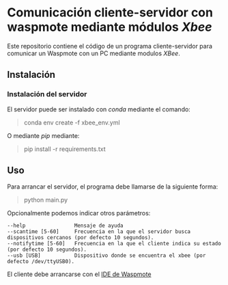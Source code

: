 
# Comunicación cliente-servidor con waspmote mediante módulos *Xbee*

Este repositorio contiene el código de un programa cliente-servidor para comunicar un Waspmote con un PC mediante modulos *XBee*.

## Instalación

### Instalación del servidor

El servidor puede ser instalado con *conda* mediante el comando:

> conda env create -f xbee_env.yml

O mediante *pip* mediante:

> pip install -r requirements.txt

## Uso

Para arrancar el servidor, el programa debe llamarse de la siguiente forma:

> python main.py

Opcionalmente podemos indicar otros parámetros:

```
--help                Mensaje de ayuda
--scantime [5-60]     Frecuencia en la que el servidor busca dispositivos cercanos (por defecto 10 segundos).
--notifytime [5-60]   Frecuencia en la que el cliente indica su estado (por defecto 10 segundos).
--usb [USB]           Dispositivo donde se encuentra el xbee (por defecto /dev/ttyUSB0).

```

El cliente debe arrancarse con el [IDE de Waspmote](https://development.libelium.com/waspmote-ide-v06/)
